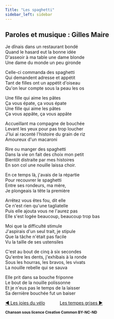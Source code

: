 ```yaml
---
Title: "Les spaghetti"
sidebar_left: sidebar
---
```


## Paroles et musique : Gilles Maire
  
  
Je dînais dans un restaurant bondé  
Quand le hasard eut la bonne idée  
D'asseoir à ma table une dame blonde  
Une dame du monde un peu gironde  
  
Celle-ci commanda des spaghetti  
Qui demandent adresse et appétit  
Tant de filles ont un appétit d'oiseau  
Qu'on leur compte sous la peau les os  
  
  
Une fille qui aime les pâtes  
Ça vous épate, ça vous épate  
Une fille qui aime les pâtes  
Ça vous appâte, ça vous appâte  
  
Accueillant ma compagne de bouchée  
Levant les yeux pour pas trop loucher  
J'lui ai raconté l'histoire du grain de riz  
Amoureux d'un macaroni  
  
Rire ou manger des spaghetti  
Dans la vie on fait des choix mon petit  
Bientôt distraite par mes histoires  
En son col une nouille laissa choir.  
  
En ce temps là, j'avais de la répartie  
Pour recouvrer le spaghetti  
Entre ses rondeurs, ma mère,  
Je plongeais la tête la première  
  
Arrêtez vous êtes fou, dit elle  
Ce n'est rien qu'une tagliatelle  
Puis elle ajouta vous ne l'aurez pas  
Elle s'est logée beaucoup, beaucoup trop bas  
  
Moi que la difficulté stimule  
J'aspirais d'un seul trait, je stipule  
Que la tâche n'était pas facile  
Vu la taille de ses ustensiles  
  
C'est au bout de cinq à six secondes  
Qu'entre les dents, j'exhibais à la ronde  
Sous les hourras, les bravos, les vivats  
La nouille rebelle qui se sauva  
  
  
Elle prit dans sa bouche friponne  
Le bout de la nouille polissonne  
Et je n'eus pas le temps de la laisser  
Sa dernière bouchée fut un baiser  
  


[ ◀ Les joies du vélo](../les_joies_du_vélo) ​ ​ ​ ​ ​ ​ ​ ​ ​ ​ ​ ​[Les tempes grises ▶](../les_tempes_grises)


<b><sub>Chanson sous licence Creative Common BY-NC-ND</sub></b>
